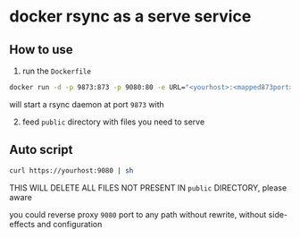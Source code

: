 # docker rsync as a serve service

## How to use

1. run the `Dockerfile`

```sh
docker run -d -p 9873:873 -p 9080:80 -e URL="<yourhost>:<mapped873port>" huwutao/draass
```

will start a rsync daemon at port `9873` with 

2. feed `public` directory with files you need to serve

## Auto script

```sh
curl https://yourhost:9080 | sh
```

THIS WILL DELETE ALL FILES NOT PRESENT IN `public` DIRECTORY, please aware

you could reverse proxy `9080` port to any path without rewrite, without side-effects and configuration